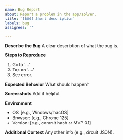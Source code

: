 ```yaml
---
name: Bug Report
about: Report a problem in the app/solver.
title: "[BUG] Short description"
labels: bug
assignees: ''

---
```


**Describe the Bug**
A clear description of what the bug is.

**Steps to Reproduce**
1. Go to '...'
2. Tap on '....'
3. See error.

**Expected Behavior**
What should happen?

**Screenshots**
Add if helpful.

**Environment**
- OS: [e.g., Windows/macOS]
- Browser: [e.g., Chrome 125]
- Version: [e.g., commit hash or MVP 0.1]

**Additional Context**
Any other info (e.g., circuit JSON).
